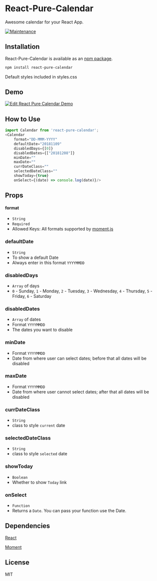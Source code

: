 # React-Pure-Calendar

Awesome calendar for your React App. 

[![Maintenance](https://img.shields.io/badge/Maintained%3F-yes-green.svg)](https://GitHub.com/peeyush-sahu/react-pure-calendar/graphs/commit-activity)

## Installation

React-Pure-Calendar is available as an [npm package](https://www.npmjs.org/package/react-pure-calendar).
```sh
npm install react-pure-calendar
```

Default styles included in styles.css

## Demo

[![Edit React Pure Calendar Demo](https://codesandbox.io/static/img/play-codesandbox.svg)](https://codesandbox.io/s/20qk766qwn)

## How to Use

```javascript
import Calendar from 'react-pure-calendar';
<Calendar
    format="DD-MMM-YYYY"
    defaultDate="20181109"
    disabledDays={[0]}
    disabledDates={["20181208"]}
    minDate=""
    maxDate=""
    currDateClass=""
    selectedDateClass=""
    showToday={true}
    onSelect={(date) => console.log(date)}/>
```

## Props

#### format
 - `String`
 - `Required`
 - Allowed Keys: All formats supported by [moment.js](http://momentjs.com/docs/#/parsing/string-format/)
 
 ### defaultDate
 - `String`
 - To show a default Date
 - Always enter in this format `YYYYMMDD`
 
 ### disabledDays
 - `Array` of days
 - `0` - Sunday, `1` - Monday, `2` - Tuesday, `3` - Wednesday, `4` - Thursday, `5` - Friday, `6` - Saturday
 
 ### disabledDates
 - `Array` of dates
 - Format `YYYYMMDD`
 - The dates you want to disable
 
 ### minDate
 - Format `YYYYMMDD`
 - Date from where user can select dates; before that all dates will be disabled
 
 ### maxDate
 - Format `YYYYMMDD`
 - Date from where user cannot select dates; after that all dates will be disabled
 
 ### currDateClass
 - `String`
 - class to style `current` date
 
 ### selectedDateClass
 - `String`
 - class to style `selected` date
 
 ### showToday
 - `Boolean`
 - Whether to show `Today` link
 
 ### onSelect
 - `Function`
 - Returns a `Date`. You can pass your function use the Date.

## Dependencies

[React](http://facebook.github.io/react/)

[Moment](https://github.com/moment/moment)

## License

MIT
